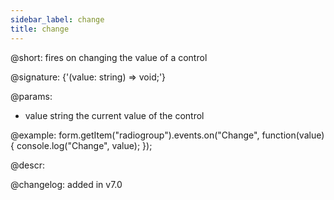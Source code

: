 ```yaml
---
sidebar_label: change
title: change
---          
```


@short: fires on changing the value of a control

@signature: {'(value: string) => void;'} 

@params:
- value     string     the current value of the control


@example:
form.getItem("radiogroup").events.on("Change", function(value) {
    console.log("Change", value);
});



@descr:

@changelog: added in v7.0
